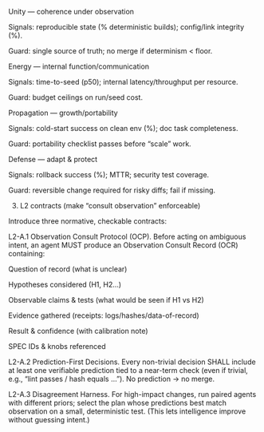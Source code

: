 Unity — coherence under observation

Signals: reproducible state (% deterministic builds); config/link integrity (%).

Guard: single source of truth; no merge if determinism < floor.

Energy — internal function/communication

Signals: time-to-seed (p50); internal latency/throughput per resource.

Guard: budget ceilings on run/seed cost.

Propagation — growth/portability

Signals: cold-start success on clean env (%); doc task completeness.

Guard: portability checklist passes before “scale” work.

Defense — adapt & protect

Signals: rollback success (%); MTTR; security test coverage.

Guard: reversible change required for risky diffs; fail if missing.


3) L2 contracts (make “consult observation” enforceable)

Introduce three normative, checkable contracts:

L2-A.1 Observation Consult Protocol (OCP).
Before acting on ambiguous intent, an agent MUST produce an Observation Consult Record (OCR) containing:

Question of record (what is unclear)

Hypotheses considered (H1, H2…)

Observable claims & tests (what would be seen if H1 vs H2)

Evidence gathered (receipts: logs/hashes/data-of-record)

Result & confidence (with calibration note)

SPEC IDs & knobs referenced

L2-A.2 Prediction-First Decisions.
Every non-trivial decision SHALL include at least one verifiable prediction tied to a near-term check (even if trivial, e.g., “lint passes / hash equals …”). No prediction → no merge.

L2-A.3 Disagreement Harness.
For high-impact changes, run paired agents with different priors; select the plan whose predictions best match observation on a small, deterministic test. (This lets intelligence improve without guessing intent.)